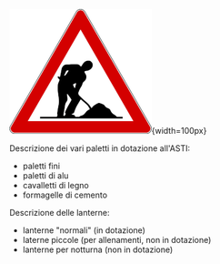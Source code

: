 ![Lavori in corso](../../img/lavori_in_corso.png){width=100px}

Descrizione dei vari paletti in dotazione all'ASTI:  
  
- paletti fini
- paletti di alu
- cavalletti di legno
- formagelle di cemento

Descrizione delle lanterne:  
  
- lanterne "normali" (in dotazione)
- laterne piccole (per allenamenti, non in dotazione)
- lanterne per notturna (non in dotazione)
